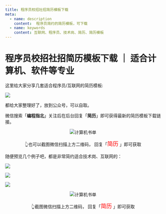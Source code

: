```yaml
---
title: 程序员校招社招简历模板下载
meta:
  - name: description
    content:  程序员简约的简历模板，可下载
  - name: keywords
    content: 互联网、程序员、技术岗、简历、简历模板
---
```


# 程序员校招社招简历模板下载 ｜ 适合计算机、软件等专业

这里给大家分享几套适合程序员/互联网的简历模板:

![](https://cdn.how2cs.cn/csguide/012500.jpg)

都给大家整理好了，放到公众号，可以自取。

微信搜索「**编程指北**」关注后在后台回复「**简历**」即可获得最新的简历模板下载链接。


<p align="center">
  <img src="https://cdn.how2cs.cn/csguide/095140.jpg" alt="计算机书单" width="auto" height="auto">
</p>

<center>👆也可以截图微信扫描上方二维码， 回复「<font face="黑体" size=4 color="red">简历</font>
」即可获取</center>


随便预览几个例子吧，都是非常简约适合技术岗、互联网的：

![](https://cdn.how2cs.cn/csguide/012628.png)

![](https://cdn.how2cs.cn/csguide/012653.jpg)

![](https://cdn.how2cs.cn/csguide/012815.jpg)



<p align="center">
  <img src="https://cdn.how2cs.cn/csguide/095140.jpg" alt="计算机书单" width="auto" height="auto">
</p>

<center>👆截图微信扫描上方二维码， 回复「<font face="黑体" size=4 color="red">简历</font>
」即可获取</center>
